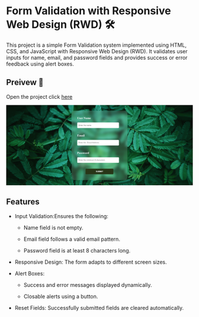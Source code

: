 # Form Validation with Responsive Web Design (RWD) 🛠️

This project is a simple Form Validation system implemented using HTML, CSS, and JavaScript with Responsive Web Design (RWD). It validates user inputs for name, email, and password fields and provides success or error feedback using alert boxes.


## Preivew 📸
Open the project click [here](https://naveenkumar-developer.github.io/formValidationWithRWD/)

![form image](./formValidationWithRWD.png)


## Features

- Input Validation:Ensures the following:
    - Name field is not empty.
  
    - Email field follows a valid email pattern.

    - Password field is at least 8 characters long.

- Responsive Design: The form adapts to different screen sizes.

- Alert Boxes:

    - Success and error messages displayed dynamically.

    - Closable alerts using a button.

- Reset Fields: Successfully submitted fields are cleared automatically.
